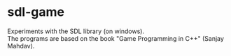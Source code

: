 # sdl-game
Experiments with the SDL library (on windows).<br>
The programs are based on the book "Game Programming in C++" (Sanjay Mahdav).
